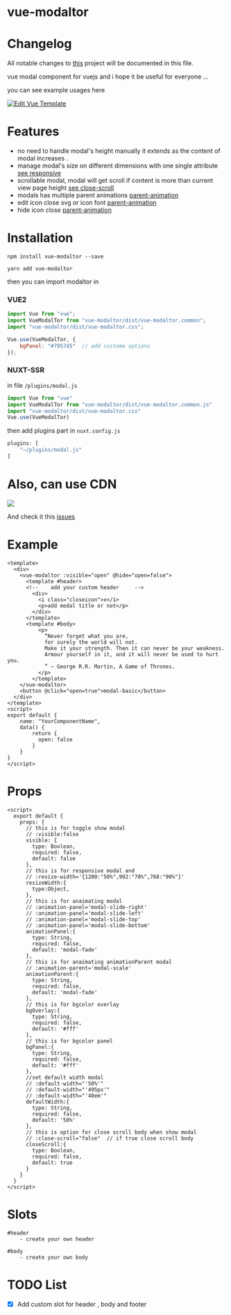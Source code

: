 # vue-modaltor

# Changelog

All notable changes to [this](changelog.md) project will be documented in this file.

vue modal component for vuejs and i hope it be useful for everyone ...

you can see example usages here 

 [![Edit Vue Template](https://codesandbox.io/static/img/play-codesandbox.svg)](https://codesandbox.io/s/63vvr24qn)

# Features

- no need to handle modal's height manually it extends as the content of modal increases .
- manage modal's size on different dimensions with one single attribute [see responsive](https://davodaslanifakor.github.io/modaltor#responsive)
- scrollable modal, modal will get scroll if content is more than current view page height [see close-scroll](https://davodaslanifakor.github.io/modaltor#close-scroll)
- modals has multiple parent animations [parent-animation](https://davodaslanifakor.github.io/modaltor#animation-parent)
- edit icon close svg or icon font [parent-animation](https://davodaslanifakor.github.io/modaltor#svg)
- hide icon close [parent-animation](https://davodaslanifakor.github.io/modaltor#show-close-button)

# Installation

```NPM
npm install vue-modaltor --save
```

```YARN
yarn add vue-modaltor
```

then you can import modaltor in

### VUE2

```js
import Vue from "vue";
import VueModalTor from "vue-modaltor/dist/vue-modaltor.common";
import "vue-modaltor/dist/vue-modaltor.css";

Vue.use(VueModalTor, {
    bgPanel: "#7957d5"  // add custome options
});
```

### NUXT-SSR
in  file ```/plugins/modal.js```
```js
import Vue from "vue"
import VueModalTor from "vue-modaltor/dist/vue-modaltor.common.js"
import "vue-modaltor/dist/vue-modaltor.css"
Vue.use(VueModalTor)
```
then add plugins part in ```nuxt.config.js```
```js
plugins: [
    "~/plugins/modal.js"
]
```

# Also, can use CDN
[![](https://data.jsdelivr.com/v1/package/npm/vue-modaltor/badge?style=rounded)](https://www.jsdelivr.com/package/npm/vue-modaltor)

And check it this [issues](https://github.com/davodaslanifakor/modaltor/issues/13) 

# Example

```vue
<template>
  <div>
    <vue-modaltor :visible="open" @hide="open=false">
      <template #header>
      <!--    add your custom header     -->
        <div>
          <i class="closeicon">x</i>
          <p>add modal title or not</p>
        </div>
      </template>
      <template #body>
          <p>
            “Never forget what you are,
            for surely the world will not. 
            Make it your strength. Then it can never be your weakness.
            Armour yourself in it, and it will never be used to hurt you.
            ” ― George R.R. Martin, A Game of Thrones.
          </p>
        </template>
    </vue-modaltor>
    <button @click="open=true">modal-basic</button>
  </div>
</template>
<script>
export default {
    name: "YourComponentName",
    data() {
        return {
          open: false
        }
    }
}
</script>

```

# Props

```vue
<script>
  export default {
    props: {
      // this is for toggle show modal
      // :visible:false
      visible: {
        type: Boolean,
        required: false,
        default: false
      },
      // this is for responsive modal and
      // :resize-width='{1200:"50%",992:"70%",768:"90%"}'
      resizeWidth:{
        type:Object,
      },
      // this is for anaimating modal
      // :animation-panel='modal-slide-right'
      // :animation-panel='modal-slide-left'
      // :animation-panel='modal-slide-top'
      // :animation-panel='modal-slide-bottom'
      animationPanel:{
        type: String,
        required: false,
        default: 'modal-fade'
      },
      // this is for anaimating animationParent modal
      // :animation-parent='modal-scale'
      animationParent:{
        type: String,
        required: false,
        default: 'modal-fade'
      },
      // this is for bgcolor overlay
      bgOverlay:{
        type: String,
        required: false,
        default: '#fff'
      },
      // this is for bgcolor panel
      bgPanel:{
        type: String,
        required: false,
        default: '#fff'
      },
      //set default width modal
      // :default-width="'50%'"
      // :default-width="'495px'"
      // :default-width="'40em'"
      defaultWidth:{
        type: String,
        required: false,
        default: '50%'
      },
      // this is option for close scroll body when show modal
      // :close-scroll="false"  // if true close scroll body
      closeScroll:{
        type: Boolean,
        required: false,
        default: true
      }
    }
  }
</script>
```


# Slots

    #header
        - create your own header

    #body 
        - create your own body




# TODO List

- [x] Add custom slot for header , body and footer
